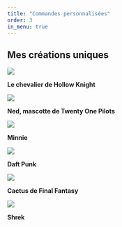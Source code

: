 ```yaml
---
title: "Commandes personnalisées"
order: 3
in_menu: true
---
```

## Mes créations uniques

![](https://files.saty.re/peluches/creations.jpg)

**Le chevalier de Hollow Knight**


![](https://files.saty.re/peluches/personnalisees/ned.jpg)

**Ned, mascotte de Twenty One Pilots**


![](https://files.saty.re/peluches/personnalisees/minnie.jpg)

**Minnie**


![](https://files.saty.re/peluches/personnalisees/daft.png)

**Daft Punk**


![](https://files.saty.re/peluches/personnalisees/cactus.png)

**Cactus de Final Fantasy**


![](https://files.saty.re/peluches/personnalisees/shrek.jpg)

**Shrek** 